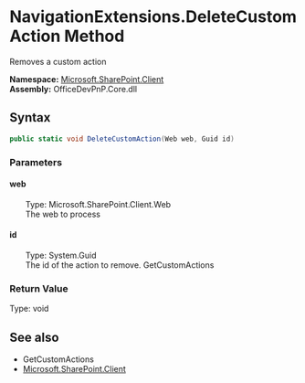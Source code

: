 # NavigationExtensions.DeleteCustomAction Method  
Removes a custom action  

**Namespace:** [Microsoft.SharePoint.Client](Microsoft.SharePoint.Client.md)  
**Assembly:** OfficeDevPnP.Core.dll  
## Syntax
```C#
public static void DeleteCustomAction(Web web, Guid id)
```
### Parameters
#### web  
&emsp;&emsp;Type: Microsoft.SharePoint.Client.Web  
&emsp;&emsp;The web to process  

#### id  
&emsp;&emsp;Type: System.Guid  
&emsp;&emsp;The id of the action to remove. GetCustomActions  

### Return Value
Type: void  

## See also
- GetCustomActions
- [Microsoft.SharePoint.Client](Microsoft.SharePoint.Client.md)
